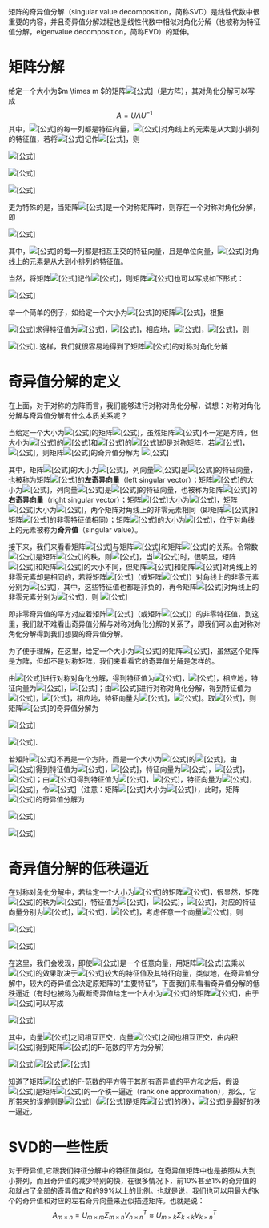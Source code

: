 矩阵的奇异值分解（singular value decomposition，简称SVD）是线性代数中很重要的内容，并且奇异值分解过程也是线性代数中相似对角化分解（也被称为特征值分解，eigenvalue decomposition，简称EVD）的延伸。

# 矩阵分解

给定一个大小为$m \times m $的矩阵![[公式]](https://www.zhihu.com/equation?tex=A)（是方阵），其对角化分解可以写成
$$
A = U \Lambda U ^{-1}
$$
其中，![[公式]](https://www.zhihu.com/equation?tex=U)的每一列都是特征向量，![[公式]](https://www.zhihu.com/equation?tex=%5CLambda)对角线上的元素是从大到小排列的特征值，若将![[公式]](https://www.zhihu.com/equation?tex=U)记作![[公式]](https://www.zhihu.com/equation?tex=U%3D%5Cleft%28+%5Cvec%7Bu%7D_1%2C%5Cvec%7Bu%7D_2%2C...%2C%5Cvec%7Bu%7D_m+%5Cright%29+)，则

![[公式]](https://www.zhihu.com/equation?tex=AU%3DA%5Cleft%28%5Cvec%7Bu%7D_1%2C%5Cvec%7Bu%7D_2%2C...%2C%5Cvec%7Bu%7D_m%5Cright%29%3D%5Cleft%28%5Clambda_1+%5Cvec%7Bu%7D_1%2C%5Clambda_2+%5Cvec%7Bu%7D_2%2C...%2C%5Clambda_m+%5Cvec%7Bu%7D_m%5Cright%29)

![[公式]](https://www.zhihu.com/equation?tex=%3D%5Cleft%28%5Cvec%7Bu%7D_1%2C%5Cvec%7Bu%7D_2%2C...%2C%5Cvec%7Bu%7D_m%5Cright%29+%5Cleft%5B+%5Cbegin%7Barray%7D%7Bccc%7D+%5Clambda_1+%26+%5Ccdots+%26+0+%5C%5C+%5Cvdots+%26+%5Cddots+%26+%5Cvdots+%5C%5C+0+%26+%5Ccdots+%26+%5Clambda_m+%5C%5C+%5Cend%7Barray%7D+%5Cright%5D)

![[公式]](https://www.zhihu.com/equation?tex=%5CRightarrow+AU%3DU%5CLambda+%5CRightarrow+A%3DU%5CLambda+U%5E%7B-1%7D)

更为特殊的是，当矩阵![[公式]](https://www.zhihu.com/equation?tex=A)是一个对称矩阵时，则存在一个对称对角化分解，即

![[公式]](https://www.zhihu.com/equation?tex=A%3DQ%5CLambda+Q%5ET)

其中，![[公式]](https://www.zhihu.com/equation?tex=Q)的每一列都是相互正交的特征向量，且是单位向量，![[公式]](https://www.zhihu.com/equation?tex=%5CLambda)对角线上的元素是从大到小排列的特征值。

当然，将矩阵![[公式]](https://www.zhihu.com/equation?tex=Q)记作![[公式]](https://www.zhihu.com/equation?tex=Q%3D%5Cleft%28%5Cvec%7Bq%7D_1%2C%5Cvec%7Bq%7D_2%2C...%2C%5Cvec%7Bq%7D_m%5Cright%29)，则矩阵![[公式]](https://www.zhihu.com/equation?tex=A)也可以写成如下形式：

![[公式]](https://www.zhihu.com/equation?tex=A%3D%5Clambda_1+%5Cvec%7Bq%7D_1%5Cvec%7Bq%7D_1%5ET%2B%5Clambda_2+%5Cvec%7Bq%7D_2%5Cvec%7Bq%7D_2%5ET%2B...%2B%5Clambda_m+%5Cvec%7Bq%7D_m%5Cvec%7Bq%7D_m%5ET)

举一个简单的例子，如给定一个大小为![[公式]](https://www.zhihu.com/equation?tex=2%5Ctimes+2)的矩阵![[公式]](https://www.zhihu.com/equation?tex=A%3D%5Cleft%5B+%5Cbegin%7Barray%7D%7Bcc%7D+2+%26+1+%5C%5C+1+%26+2+%5C%5C+%5Cend%7Barray%7D+%5Cright%5D)，根据

![[公式]](https://www.zhihu.com/equation?tex=%5Cleft%7C%5Clambda+I-A%5Cright%7C%3D%5Cleft%7C+%5Cbegin%7Barray%7D%7Bcc%7D+%5Clambda-2+%26+-1+%5C%5C+-1+%26+%5Clambda-2+%5C%5C+%5Cend%7Barray%7D+%5Cright%7C%3D0)求得特征值为![[公式]](https://www.zhihu.com/equation?tex=%5Clambda_1%3D3)，![[公式]](https://www.zhihu.com/equation?tex=%5Clambda_2%3D1)，相应地，![[公式]](https://www.zhihu.com/equation?tex=%5Cvec%7Bq%7D_1%3D%5Cleft%28%5Cfrac%7B%5Csqrt%7B2%7D%7D%7B2%7D%2C+%5Cfrac%7B%5Csqrt%7B2%7D%7D%7B2%7D%5Cright%29%5ET)，![[公式]](https://www.zhihu.com/equation?tex=%5Cvec%7Bq%7D_2%3D%5Cleft%28-%5Cfrac%7B%5Csqrt%7B2%7D%7D%7B2%7D%2C+%5Cfrac%7B%5Csqrt%7B2%7D%7D%7B2%7D%5Cright%29%5ET)，则

![[公式]](https://www.zhihu.com/equation?tex=A%3D%5Clambda_1+%5Cvec%7Bq%7D_1%5Cvec%7Bq%7D_1%5ET%2B%5Clambda_2+%5Cvec%7Bq%7D_2%5Cvec%7Bq%7D_2%5ET+%3D%5Cleft%5B+%5Cbegin%7Barray%7D%7Bcc%7D+2+%26+1+%5C%5C+1+%26+2+%5C%5C+%5Cend%7Barray%7D+%5Cright%5D).
这样，我们就很容易地得到了矩阵![[公式]](https://www.zhihu.com/equation?tex=A)的对称对角化分解

# 奇异值分解的定义

在上面，对于对称的方阵而言，我们能够进行对称对角化分解，试想：对称对角化分解与奇异值分解有什么本质关系呢？

当给定一个大小为![[公式]](https://www.zhihu.com/equation?tex=m%5Ctimes+n)的矩阵![[公式]](https://www.zhihu.com/equation?tex=A)，虽然矩阵![[公式]](https://www.zhihu.com/equation?tex=A)不一定是方阵，但大小为![[公式]](https://www.zhihu.com/equation?tex=m%5Ctimes+m)的![[公式]](https://www.zhihu.com/equation?tex=AA%5ET)和![[公式]](https://www.zhihu.com/equation?tex=n%5Ctimes+n)的![[公式]](https://www.zhihu.com/equation?tex=A%5ETA)却是对称矩阵，若![[公式]](https://www.zhihu.com/equation?tex=AA%5ET%3DP%5CLambda_1+P%5ET)，![[公式]](https://www.zhihu.com/equation?tex=A%5ETA%3DQ%5CLambda_2Q%5ET)，则矩阵![[公式]](https://www.zhihu.com/equation?tex=A)的奇异值分解为
![[公式]](https://www.zhihu.com/equation?tex=A%3DP%5CSigma+Q%5ET)

其中，矩阵![[公式]](https://www.zhihu.com/equation?tex=P%3D%5Cleft%28%5Cvec%7Bp%7D_1%2C%5Cvec%7Bp%7D_2%2C...%2C%5Cvec%7Bp%7D_m%5Cright%29)的大小为![[公式]](https://www.zhihu.com/equation?tex=m%5Ctimes+m)，列向量![[公式]](https://www.zhihu.com/equation?tex=%5Cvec%7Bp%7D_1%2C%5Cvec%7Bp%7D_2%2C...%2C%5Cvec%7Bp%7D_m)是![[公式]](https://www.zhihu.com/equation?tex=AA%5ET)的特征向量，也被称为矩阵![[公式]](https://www.zhihu.com/equation?tex=A)的**左奇异向量**（left singular vector）；矩阵![[公式]](https://www.zhihu.com/equation?tex=Q%3D%5Cleft%28%5Cvec%7Bq%7D_1%2C%5Cvec%7Bq%7D_2%2C...%2C%5Cvec%7Bq%7D_n%5Cright%29)的大小为![[公式]](https://www.zhihu.com/equation?tex=n%5Ctimes+n)，列向量![[公式]](https://www.zhihu.com/equation?tex=%5Cvec%7Bq%7D_1%2C%5Cvec%7Bq%7D_2%2C...%2C%5Cvec%7Bq%7D_n)是![[公式]](https://www.zhihu.com/equation?tex=A%5ETA)的特征向量，也被称为矩阵![[公式]](https://www.zhihu.com/equation?tex=A)的**右奇异向量**（right singular vector）；矩阵![[公式]](https://www.zhihu.com/equation?tex=%5CLambda_1)大小为![[公式]](https://www.zhihu.com/equation?tex=m%5Ctimes+m)，矩阵![[公式]](https://www.zhihu.com/equation?tex=%5CLambda_2)大小为![[公式]](https://www.zhihu.com/equation?tex=n%5Ctimes+n)，两个矩阵对角线上的非零元素相同（即矩阵![[公式]](https://www.zhihu.com/equation?tex=AA%5ET)和矩阵![[公式]](https://www.zhihu.com/equation?tex=A%5ETA)的非零特征值相同）；矩阵![[公式]](https://www.zhihu.com/equation?tex=%5CSigma)的大小为![[公式]](https://www.zhihu.com/equation?tex=m%5Ctimes+n)，位于对角线上的元素被称为**奇异值**（singular value）。



接下来，我们来看看矩阵![[公式]](https://www.zhihu.com/equation?tex=%5CSigma)与矩阵![[公式]](https://www.zhihu.com/equation?tex=AA%5ET)和矩阵![[公式]](https://www.zhihu.com/equation?tex=A%5ETA)的关系。令常数![[公式]](https://www.zhihu.com/equation?tex=k)是矩阵![[公式]](https://www.zhihu.com/equation?tex=A)的秩，则![[公式]](https://www.zhihu.com/equation?tex=k%5Cleq+%5Cmin%5Cleft%28+m%2Cn+%5Cright%29+)，当![[公式]](https://www.zhihu.com/equation?tex=m%5Cne+n)时，很明显，矩阵![[公式]](https://www.zhihu.com/equation?tex=%5CLambda_1)和矩阵![[公式]](https://www.zhihu.com/equation?tex=%5CLambda_2)的大小不同，但矩阵![[公式]](https://www.zhihu.com/equation?tex=%5CLambda_1)和矩阵![[公式]](https://www.zhihu.com/equation?tex=%5CLambda_2)对角线上的非零元素却是相同的，若将矩阵![[公式]](https://www.zhihu.com/equation?tex=%5CLambda_1)（或矩阵![[公式]](https://www.zhihu.com/equation?tex=%5CLambda_2)）对角线上的非零元素分别为![[公式]](https://www.zhihu.com/equation?tex=%5Clambda_1%2C%5Clambda_2%2C...%2C%5Clambda_k)，其中，这些特征值也都是非负的，再令矩阵![[公式]](https://www.zhihu.com/equation?tex=%5CSigma)对角线上的非零元素分别为![[公式]](https://www.zhihu.com/equation?tex=%5Csigma_1%2C%5Csigma_2%2C...%2C%5Csigma_k)，则
![[公式]](https://www.zhihu.com/equation?tex=%5Csigma_1%3D%5Csqrt%7B%5Clambda_1%7D%2C%5Csigma_2%3D%5Csqrt%7B%5Clambda_2%7D%2C...%2C%5Csigma_k%3D%5Csqrt%7B%5Clambda_k%7D)

即非零奇异值的平方对应着矩阵![[公式]](https://www.zhihu.com/equation?tex=%5CLambda_1)（或矩阵![[公式]](https://www.zhihu.com/equation?tex=%5CLambda_2)）的非零特征值，到这里，我们就不难看出奇异值分解与对称对角化分解的关系了，即我们可以由对称对角化分解得到我们想要的奇异值分解。

为了便于理解，在这里，给定一个大小为![[公式]](https://www.zhihu.com/equation?tex=2%5Ctimes+2)的矩阵![[公式]](https://www.zhihu.com/equation?tex=A%3D%5Cleft%5B+%5Cbegin%7Barray%7D%7Bcc%7D+4+%26+4+%5C%5C+-3+%26+3+%5C%5C+%5Cend%7Barray%7D+%5Cright%5D)，虽然这个矩阵是方阵，但却不是对称矩阵，我们来看看它的奇异值分解是怎样的。

由![[公式]](https://www.zhihu.com/equation?tex=AA%5ET%3D%5Cleft%5B+%5Cbegin%7Barray%7D%7Bcc%7D+32+%26+0+%5C%5C+0+%26+18+%5C%5C+%5Cend%7Barray%7D+%5Cright%5D)进行对称对角化分解，得到特征值为![[公式]](https://www.zhihu.com/equation?tex=%5Clambda_1%3D32)，![[公式]](https://www.zhihu.com/equation?tex=%5Clambda_2%3D18)，相应地，特征向量为![[公式]](https://www.zhihu.com/equation?tex=%5Cvec%7Bp%7D_1%3D%5Cleft%28+1%2C0+%5Cright%29+%5ET)，![[公式]](https://www.zhihu.com/equation?tex=%5Cvec%7Bp%7D_2%3D%5Cleft%280%2C1%5Cright%29%5ET)；由![[公式]](https://www.zhihu.com/equation?tex=A%5ETA%3D%5Cleft%5B+%5Cbegin%7Barray%7D%7Bcc%7D+25+%26+7+%5C%5C+7+%26+25+%5C%5C+%5Cend%7Barray%7D+%5Cright%5D)进行对称对角化分解，得到特征值为![[公式]](https://www.zhihu.com/equation?tex=%5Clambda_1%3D32)，![[公式]](https://www.zhihu.com/equation?tex=%5Clambda_2%3D18)，相应地，特征向量为![[公式]](https://www.zhihu.com/equation?tex=%5Cvec%7Bq%7D_1%3D%5Cleft%28%5Cfrac%7B%5Csqrt%7B2%7D%7D%7B2%7D%2C%5Cfrac%7B%5Csqrt%7B2%7D%7D%7B2%7D%5Cright%29%5ET)，![[公式]](https://www.zhihu.com/equation?tex=%5Cvec%7Bq%7D_2%3D%5Cleft%28-%5Cfrac%7B%5Csqrt%7B2%7D%7D%7B2%7D%2C+%5Cfrac%7B%5Csqrt%7B2%7D%7D%7B2%7D%5Cright%29%5ET)。取![[公式]](https://www.zhihu.com/equation?tex=%5CSigma+%3D%5Cleft%5B+%5Cbegin%7Barray%7D%7Bcc%7D+4%5Csqrt%7B2%7D+%26+0+%5C%5C+0+%26+3%5Csqrt%7B2%7D+%5C%5C+%5Cend%7Barray%7D+%5Cright%5D)，则矩阵![[公式]](https://www.zhihu.com/equation?tex=A)的奇异值分解为

![[公式]](https://www.zhihu.com/equation?tex=A%3DP%5CSigma+Q%5ET%3D%5Cleft%28%5Cvec%7Bp%7D_1%2C%5Cvec%7Bp%7D_2%5Cright%29%5CSigma+%5Cleft%28%5Cvec%7Bq%7D_1%2C%5Cvec%7Bq%7D_2%5Cright%29%5ET)

![[公式]](https://www.zhihu.com/equation?tex=%3D%5Cleft%5B+%5Cbegin%7Barray%7D%7Bcc%7D+1+%26+0+%5C%5C+0+%26+1+%5C%5C+%5Cend%7Barray%7D+%5Cright%5D+%5Cleft%5B+%5Cbegin%7Barray%7D%7Bcc%7D+4%5Csqrt%7B2%7D+%26+0+%5C%5C+0+%26+3%5Csqrt%7B2%7D+%5C%5C+%5Cend%7Barray%7D+%5Cright%5D+%5Cleft%5B+%5Cbegin%7Barray%7D%7Bcc%7D+%5Cfrac%7B%5Csqrt%7B2%7D%7D%7B2%7D+%26+%5Cfrac%7B%5Csqrt%7B2%7D%7D%7B2%7D+%5C%5C+-%5Cfrac%7B%5Csqrt%7B2%7D%7D%7B2%7D+%26+%5Cfrac%7B%5Csqrt%7B2%7D%7D%7B2%7D+%5C%5C+%5Cend%7Barray%7D+%5Cright%5D+%3D%5Cleft%5B+%5Cbegin%7Barray%7D%7Bcc%7D+4+%26+4+%5C%5C+-3+%26+3+%5C%5C+%5Cend%7Barray%7D+%5Cright%5D).

若矩阵![[公式]](https://www.zhihu.com/equation?tex=A)不再是一个方阵，而是一个大小为![[公式]](https://www.zhihu.com/equation?tex=3%5Ctimes+2)的![[公式]](https://www.zhihu.com/equation?tex=A%3D%5Cleft%5B+%5Cbegin%7Barray%7D%7Bcc%7D+1+%26+2+%5C%5C+0+%26+0+%5C%5C+0+%26+0+%5C%5C+%5Cend%7Barray%7D+%5Cright%5D)，由![[公式]](https://www.zhihu.com/equation?tex=AA%5ET%3D%5Cleft%5B+%5Cbegin%7Barray%7D%7Bccc%7D+5+%26+0+%26+0+%5C%5C+0+%26+0+%26+0+%5C%5C+0+%26+0+%26+0+%5C%5C+%5Cend%7Barray%7D+%5Cright%5D)得到特征值为![[公式]](https://www.zhihu.com/equation?tex=%5Clambda_1%3D5)，![[公式]](https://www.zhihu.com/equation?tex=%5Clambda_2%3D%5Clambda_3%3D0)，特征向量为![[公式]](https://www.zhihu.com/equation?tex=%5Cvec%7Bp%7D_1%3D%5Cleft%281%2C0%2C0%5Cright%29%5ET)，![[公式]](https://www.zhihu.com/equation?tex=%5Cvec%7Bp%7D_2%3D%5Cleft%280%2C1%2C0%5Cright%29%5ET)，![[公式]](https://www.zhihu.com/equation?tex=%5Cvec%7Bp%7D_3%3D%5Cleft%280%2C0%2C1%5Cright%29%5ET)；由![[公式]](https://www.zhihu.com/equation?tex=A%5ETA%3D%5Cleft%5B+%5Cbegin%7Barray%7D%7Bcc%7D+1+%26+2+%5C%5C+2+%26+4+%5C%5C+%5Cend%7Barray%7D+%5Cright%5D)得到特征值为![[公式]](https://www.zhihu.com/equation?tex=%5Clambda_1%3D5)，![[公式]](https://www.zhihu.com/equation?tex=%5Clambda_2%3D0)，特征向量为![[公式]](https://www.zhihu.com/equation?tex=%5Cvec%7Bq%7D_1%3D%5Cleft%28%5Cfrac%7B%5Csqrt%7B5%7D%7D%7B5%7D%2C%5Cfrac%7B2%5Csqrt%7B5%7D%7D%7B5%7D%5Cright%29%5ET)，![[公式]](https://www.zhihu.com/equation?tex=%5Cvec%7Bq%7D_2%3D%5Cleft%28-%5Cfrac%7B2%5Csqrt%7B5%7D%7D%7B5%7D%2C%5Cfrac%7B%5Csqrt%7B5%7D%7D%7B5%7D%5Cright%29%5ET)，令![[公式]](https://www.zhihu.com/equation?tex=%5CSigma%3D%5Cleft%5B+%5Cbegin%7Barray%7D%7Bcc%7D+%5Csqrt%7B5%7D+%26+0+%5C%5C+0+%26+0+%5C%5C+0+%26+0+%5C%5C+%5Cend%7Barray%7D+%5Cright%5D)（注意：矩阵![[公式]](https://www.zhihu.com/equation?tex=%5CSigma)大小为![[公式]](https://www.zhihu.com/equation?tex=3%5Ctimes+2)），此时，矩阵![[公式]](https://www.zhihu.com/equation?tex=A)的奇异值分解为

![[公式]](https://www.zhihu.com/equation?tex=A%3DP%5CSigma+Q%5ET%3D%5Cleft%28%5Cvec%7Bp%7D_1%2C%5Cvec%7Bp%7D_2%5Cright%29%5CSigma+%5Cleft%28%5Cvec%7Bq%7D_1%2C%5Cvec%7Bq%7D_2%5Cright%29%5ET)

![[公式]](https://www.zhihu.com/equation?tex=%3D%5Cleft%5B+%5Cbegin%7Barray%7D%7Bccc%7D+1+%26+0+%26+0+%5C%5C+0+%26+1+%26+0+%5C%5C+0+%26+0+%26+1+%5C%5C+%5Cend%7Barray%7D+%5Cright%5D+%5Cleft%5B+%5Cbegin%7Barray%7D%7Bcc%7D+%5Csqrt%7B5%7D+%26+0+%5C%5C+0+%26+0+%5C%5C+0+%26+0+%5C%5C+%5Cend%7Barray%7D+%5Cright%5D+%5Cleft%5B+%5Cbegin%7Barray%7D%7Bcc%7D+%5Cfrac%7B%5Csqrt%7B5%7D%7D%7B5%7D+%26+%5Cfrac%7B2%5Csqrt%7B5%7D%7D%7B5%7D+%5C%5C+-%5Cfrac%7B2%5Csqrt%7B5%7D%7D%7B5%7D+%26+%5Cfrac%7B%5Csqrt%7B5%7D%7D%7B5%7D+%5C%5C+%5Cend%7Barray%7D+%5Cright%5D+%3D%5Cleft%5B+%5Cbegin%7Barray%7D%7Bcc%7D+1+%26+2+%5C%5C+0+%26+0+%5C%5C+0+%26+0+%5C%5C+%5Cend%7Barray%7D+%5Cright%5D)

# 奇异值分解的低秩逼近

在对称对角化分解中，若给定一个大小为![[公式]](https://www.zhihu.com/equation?tex=3%5Ctimes+3)的矩阵![[公式]](https://www.zhihu.com/equation?tex=A%3D%5Cleft%5B+%5Cbegin%7Barray%7D%7Bccc%7D+30+%26+0+%26+0+%5C%5C+0+%26+20+%26+0+%5C%5C+0+%26+0+%26+1+%5C%5C+%5Cend%7Barray%7D+%5Cright%5D)，很显然，矩阵![[公式]](https://www.zhihu.com/equation?tex=A)的秩为![[公式]](https://www.zhihu.com/equation?tex=rank%5Cleft%28A%5Cright%29%3D3)，特征值为![[公式]](https://www.zhihu.com/equation?tex=%5Clambda_1%3D30)，![[公式]](https://www.zhihu.com/equation?tex=%5Clambda_2%3D20)，![[公式]](https://www.zhihu.com/equation?tex=%5Clambda_3%3D1)，对应的特征向量分别为![[公式]](https://www.zhihu.com/equation?tex=%5Cvec%7Bq%7D_1%3D%5Cleft%281%2C0%2C0%5Cright%29%5ET)，![[公式]](https://www.zhihu.com/equation?tex=%5Cvec%7Bq%7D_2%3D%5Cleft%280%2C1%2C0%5Cright%29%5ET)，![[公式]](https://www.zhihu.com/equation?tex=%5Cvec%7Bq%7D_3%3D%5Cleft%280%2C0%2C1%5Cright%29%5ET)，考虑任意一个向量![[公式]](https://www.zhihu.com/equation?tex=%5Cvec%7Bv%7D%3D%5Cleft%282%2C4%2C6%5Cright%29%5ET%3D2%5Cvec%7Bq%7D_1%2B4%5Cvec%7Bq%7D_2%2B6%5Cvec%7Bq%7D_3)，则

![[公式]](https://www.zhihu.com/equation?tex=A%5Cvec%7Bv%7D%3DA%5Cleft%282%5Cvec%7Bq%7D_1%2B4%5Cvec%7Bq%7D_2%2B6%5Cvec%7Bq%7D_3%5Cright%29)

![[公式]](https://www.zhihu.com/equation?tex=%3D2%5Clambda_1%5Cvec%7Bq%7D_1%2B4%5Clambda_2%5Cvec%7Bq%7D_2%2B6%5Clambda_3%5Cvec%7Bq%7D_3%3D60%5Cvec%7Bq%7D_1%2B80%5Cvec%7Bq%7D_2%2B6%5Cvec%7Bq%7D_3)

在这里，我们会发现，即使![[公式]](https://www.zhihu.com/equation?tex=%5Cvec%7Bv%7D)是一个任意向量，用矩阵![[公式]](https://www.zhihu.com/equation?tex=A)去乘以![[公式]](https://www.zhihu.com/equation?tex=%5Cvec%7Bv%7D)的效果取决于![[公式]](https://www.zhihu.com/equation?tex=A)较大的特征值及其特征向量，类似地，在奇异值分解中，较大的奇异值会决定原矩阵的“主要特征”，下面我们来看看奇异值分解的低秩逼近（有时也被称为截断奇异值给定一个大小为![[公式]](https://www.zhihu.com/equation?tex=m%5Ctimes+n)的矩阵![[公式]](https://www.zhihu.com/equation?tex=A)，由于![[公式]](https://www.zhihu.com/equation?tex=A%3DP%5CSigma+Q%5ET)可以写成

![[公式]](https://www.zhihu.com/equation?tex=A%3D%5Csum_%7Bi%3D1%7D%5E%7Bk%7D%7B%5Csigma_i%5Cvec%7Bp%7D_i%5Cvec%7Bq%7D_i%5ET%7D%3D%5Csigma_1%5Cvec%7Bp%7D_1%5Cvec%7Bq%7D_1%5ET%2B%5Csigma_2%5Cvec%7Bp%7D_2%5Cvec%7Bq%7D_2%5ET%2B...%2B%5Csigma_k%5Cvec%7Bp%7D_k%5Cvec%7Bq%7D_k%5ET)

其中，向量![[公式]](https://www.zhihu.com/equation?tex=%5Cvec%7Bp%7D_1%2C%5Cvec%7Bp%7D_2%2C...%2C%5Cvec%7Bp%7D_k)之间相互正交，向量![[公式]](https://www.zhihu.com/equation?tex=%5Cvec%7Bq%7D_1%2C%5Cvec%7Bq%7D_2%2C...%2C%5Cvec%7Bq%7D_k)之间也相互正交，由内积![[公式]](https://www.zhihu.com/equation?tex=%5Cleft%3C%5Csigma_i%5Cvec%7Bp%7D_i%5Cvec%7Bq%7D_i%5ET%2C%5Csigma_j%5Cvec%7Bp%7D_j%5Cvec%7Bq%7D_j%5ET%5Cright%3E%3D0%2C1%5Cleq+i%5Cleq+k%2C1%5Cleq+j%5Cleq+k%2Ci%5Cne+j)得到矩阵![[公式]](https://www.zhihu.com/equation?tex=A)的F-范数的平方为分解）

![[公式]](https://www.zhihu.com/equation?tex=%7C%7CA%7C%7C_F%5E2%3D%7C%7C%5Csigma_1%5Cvec%7Bp%7D_1%5Cvec%7Bq%7D_1%5ET%2B%5Csigma_2%5Cvec%7Bp%7D_2%5Cvec%7Bq%7D_2%5ET%2B...%2B%5Csigma_k%5Cvec%7Bp%7D_k%5Cvec%7Bq%7D_k%5ET%7C%7C_F%5E2)![[公式]](https://www.zhihu.com/equation?tex=%3D%5Csigma_1%5E2%7C%7C%5Cvec+p_1%5Cvec+q_1%5ET%7C%7C_F%5E2%2B%5Csigma_2%5E2%7C%7C%5Cvec+p_2%5Cvec+q_2%5ET%7C%7C_F%5E2%2B...%2B%5Csigma_k%5E2%7C%7C%5Cvec+p_k%5Cvec+q_k%5ET%7C%7C_F%5E2)![[公式]](https://www.zhihu.com/equation?tex=%3D%5Csigma_1%5E2%2B%5Csigma_2%5E2%2B...%2B%5Csigma_k%5E2%3D%5Csum_%7Bi%3D1%7D%5E%7Br%7D%7B%5Csigma_i%5E2%7D)

知道了矩阵![[公式]](https://www.zhihu.com/equation?tex=A)的F-范数的平方等于其所有奇异值的平方和之后，假设![[公式]](https://www.zhihu.com/equation?tex=A_1%3D%5Csigma_1%5Cvec+p_1%5Cvec+q_1%5ET)是矩阵![[公式]](https://www.zhihu.com/equation?tex=A)的一个秩一逼近（rank one approximation），那么，它所带来的误差则是![[公式]](https://www.zhihu.com/equation?tex=%5Csigma_2%5E2%2B%5Csigma_3%5E2%2B...%2B%5Csigma_k%5E2)（![[公式]](https://www.zhihu.com/equation?tex=k)是矩阵![[公式]](https://www.zhihu.com/equation?tex=A)的秩），![[公式]](https://www.zhihu.com/equation?tex=A_1%3D%5Csigma_1%5Cvec+p_1%5Cvec+q_1%5ET)是最好的秩一逼近。

# SVD的一些性质

对于奇异值,它跟我们特征分解中的特征值类似，在奇异值矩阵中也是按照从大到小排列，而且奇异值的减少特别的快，在很多情况下，前10%甚至1%的奇异值的和就占了全部的奇异值之和的99%以上的比例。也就是说，我们也可以用最大的k个的奇异值和对应的左右奇异向量来近似描述矩阵。也就是说：
$$
A_{m \times n} = U_{m \times m}\Sigma_{m \times n} V^T_{n \times n} \approx U_{m \times k}\Sigma_{k \times k} V^T_{k \times n}
$$










